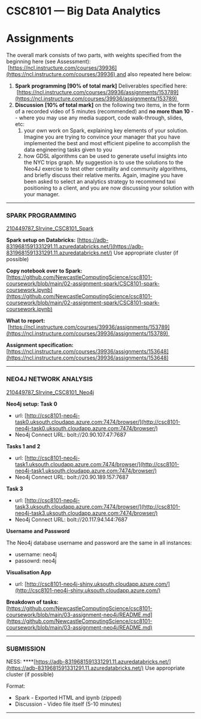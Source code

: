 # CSC8101 — Big Data Analytics

# **Assignments**

The overall mark consists of two parts, with weights specified from the beginning here (see Assessment):  [https://ncl.instructure.com/courses/39936](https://ncl.instructure.com/courses/39936) and also repeated here below:

1. **Spark programming [90% of total mark]**
Deliverables specified here:  [https://ncl.instructure.com/courses/39936/assignments/153789](https://ncl.instructure.com/courses/39936/assignments/153789) 
2. **Discussion** **[10% of total mark]** on the following two items, in the form of a recorded video of 5 minutes (recommended) and **no more than 10** -- where you may use any media support, code walk-through, slides, etc: 
    1. your own work on Spark, explaining key elements of your solution. Imagine you are trying to convince your manager that you have implemented the best and most efficient pipeline to accomplish the data engineering tasks given to you
    2. how GDSL algorithms can be used to generate useful insights into the NYC trips graph. My suggestion is to use the solutions to the Neo4J exercise to test other centrality and community algorithms, and briefly discuss their relative merits. Again, imagine you have been asked to select an analytics strategy to recommend taxi positioning to a client, and you are now discussing your solution with your manager.

---

### SPARK PROGRAMMING

[210449787_SIrvine_CSC8101_Spark](CSC8101%20%E2%80%94%20%2078120/210449787_%207fe1d.md)

**Spark setup on Databricks:** 
[https://adb-8319681591331291.11.azuredatabricks.net/](https://adb-8319681591331291.11.azuredatabricks.net/)
Use appropriate cluster (if possible)

**Copy notebook over to Spark:** [https://github.com/NewcastleComputingScience/csc8101-coursework/blob/main/02-assignment-spark/CSC8101-spark-coursework.ipynb](https://github.com/NewcastleComputingScience/csc8101-coursework/blob/main/02-assignment-spark/CSC8101-spark-coursework.ipynb)

**What to report:**  [https://ncl.instructure.com/courses/39936/assignments/153789](https://ncl.instructure.com/courses/39936/assignments/153789) 

**Assignment specification:** [https://ncl.instructure.com/courses/39936/assignments/153648](https://ncl.instructure.com/courses/39936/assignments/153648)

---

### NEO4J NETWORK ANALYSIS

[210449787_SIrvine_CSC8101_Neo4j](CSC8101%20%E2%80%94%20%2078120/210449787_%2028eb9.md)

**Neo4j setup: 
Task 0**

- url: [http://csc8101-neo4j-task0.uksouth.cloudapp.azure.com:7474/browser/](http://csc8101-neo4j-task0.uksouth.cloudapp.azure.com:7474/browser/)
- Neo4j Connect URL: bolt://20.90.107.47:7687

**Tasks 1 and 2**

- url: [http://csc8101-neo4j-task1.uksouth.cloudapp.azure.com:7474/browser/](http://csc8101-neo4j-task1.uksouth.cloudapp.azure.com:7474/browser/)
- Neo4j Connect URL: bolt://20.90.189.157:7687

**Task 3**

- url: [http://csc8101-neo4j-task3.uksouth.cloudapp.azure.com:7474/browser/](http://csc8101-neo4j-task3.uksouth.cloudapp.azure.com:7474/browser/)
- Neo4j Connect URL: bolt://20.117.94.144:7687

**Username and Password**

The Neo4j database username and password are the same in all instances:

- username: neo4j
- passowrd: neo4j

**Visualisation App**

- url: [http://csc8101-neo4j-shiny.uksouth.cloudapp.azure.com/](http://csc8101-neo4j-shiny.uksouth.cloudapp.azure.com/)

**Breakdown of tasks:** [https://github.com/NewcastleComputingScience/csc8101-coursework/blob/main/03-assignment-neo4j/README.md](https://github.com/NewcastleComputingScience/csc8101-coursework/blob/main/03-assignment-neo4j/README.md)

---

### SUBMISSION

NESS:
****[https://adb-8319681591331291.11.azuredatabricks.net/](https://adb-8319681591331291.11.azuredatabricks.net/)
Use appropriate cluster (if possible)

Format:

- Spark - Exported HTML and ipynb (zipped)
- Discussion - Video file itself (5-10 minutes)

---